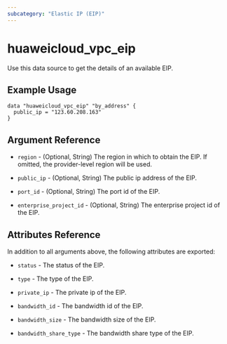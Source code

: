 ```yaml
---
subcategory: "Elastic IP (EIP)"
---
```


# huaweicloud_vpc_eip

Use this data source to get the details of an available EIP.

## Example Usage

```hcl
data "huaweicloud_vpc_eip" "by_address" {
  public_ip = "123.60.208.163"
}
```

## Argument Reference

* `region` - (Optional, String) The region in which to obtain the EIP. If omitted, the provider-level region will be used.

* `public_ip` - (Optional, String) The public ip address of the EIP.

* `port_id` - (Optional, String) The port id of the EIP.

* `enterprise_project_id` - (Optional, String) The enterprise project id of the EIP.


## Attributes Reference

In addition to all arguments above, the following attributes are exported:

* `status` - The status of the EIP.

* `type` - The type of the EIP.

* `private_ip` - The private ip of the EIP.

* `bandwidth_id` - The bandwidth id of the EIP.

* `bandwidth_size` - The bandwidth size of the EIP.

* `bandwidth_share_type` - The bandwidth share type of the EIP.
